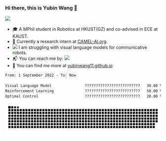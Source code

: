 <!--START_SECTION:waka
<img align="right" src='https://github-readme-stats.vercel.app/api?username=yubinwang11&show_icons=true&title_color=fff&icon_color=79ff97&text_color=9f9f9f&bg_color=151515&hide=["contribs"]'>
-->

### Hi there, this is Yubin Wang 👋

![](https://komarev.com/ghpvc/?username=yubinwang11)
- 🎓 A MPhil student in Robotics at HKUST(GZ) and co-advised in ECE at KAUST.
- 🐫 Currently a research intern at [CAMEL-AI.org](https://www.camel-ai.org/).
- <img src="https://media1.giphy.com/media/N8wR1WZobKXaE/200w.webp?cid=ecf05e473jdc9llvefqjz2budmeyewlygrorcm3unx4hhe7f&ep=v1_gifs_related&rid=200w.webp&ct=g" width="20"> I am struggling with visual language models for communicative robots.
- :mailbox_with_mail: You can reach me by: <a href = "mailto:fishcakewang11@gmail.com"><img src="https://img.shields.io/badge/-fishcakewang11@gmail.com-blue?style=flat&logo=gmail&logoColor=white" target="_blank"></a> <!--<a href = "mailto:ywang575@connect.hkust-gz.edu.cn"><img src="https://img.shields.io/badge/-ywang575@connect.hkust-gz.edu.cn-%233?style=flat&logo=gmail&logoColor=white" target="_blank"></a> START_SECTION:waka<a href = "https://twitter.com/zwhe99"><img src="https://img.shields.io/badge/-Twitter @zwhe99-%234a99e9?style=flat&logo=twitter&logoColor=white" target="_blank"></a> <a href = "https://www.zhihu.com/people/hbenmazi-8"><img src="https://img.shields.io/badge/-%E7%9F%A5%E4%B9%8E-%232f6be0" target="_blank"></a> -->
- :blue_book: You can find me more at [yubinwang11.github.io](https://yubinwang11.github.io/)
<!--START_SECTION:waka-->

```txt
From: 1 September 2022 - To: Now

Visual Language Model               ?????????????????????????   30.00 %
Reinforcement Learning              ?????????????????????????   50.00 %
Optimal Control                     ?????????????????????????   20.00 %
```

<!--END_SECTION:waka-->
<picture>
  <source
    media="(prefers-color-scheme: dark)"
    srcset="https://raw.githubusercontent.com/yubinwang11/yubinwang11/output/github-contribution-grid-snake-dark.svg"
  />
  <source
    media="(prefers-color-scheme: light)"
    srcset="https://raw.githubusercontent.com/yubinwang11/yubinwang11/output/github-contribution-grid-snake.svg"
  />
  <img
    alt="github contribution grid snake animation"
    src="https://raw.githubusercontent.com/yubinwang11/yubinwang11/output/github-contribution-grid-snake.svg"
  />
</picture>

<!--START_SECTION:waka-->
<!--END_SECTION:waka-->



